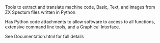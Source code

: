 Tools to extract and translate machine code, Basic, Text, and images from ZX Spectum files written in Python.

Has Python code attachments to allow software to access to all functions, extensive command line tools, and a Graphical Interface.

See Documentation.html for full details

